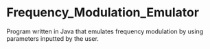 # Frequency_Modulation_Emulator
Program written in Java that emulates frequency modulation by using parameters inputted by the user.
